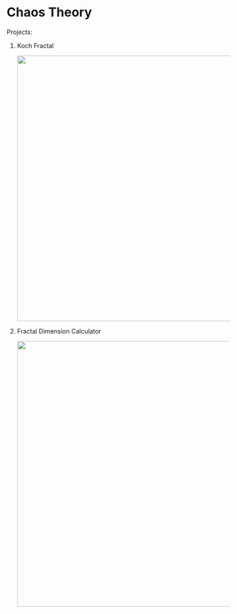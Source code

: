 # Chaos Theory
Projects:
1. Koch Fractal <p align="left"><img src="https://www.hibma.org/wpaperiodictiling/wp-content/uploads/2015/10/Koch-curves.png" width="600"/></p>
2. Fractal Dimension Calculator <p align="left"><img src="https://ars.els-cdn.com/content/image/1-s2.0-S0950061819324286-gr2.jpg" width="600"/></p>
